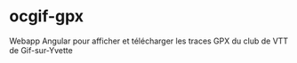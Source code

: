# ocgif-gpx
Webapp Angular pour afficher et télécharger les traces GPX du club de VTT de Gif-sur-Yvette
